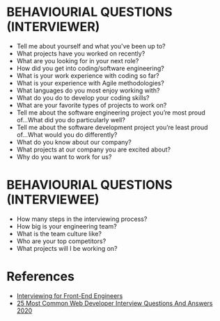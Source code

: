 # BEHAVIOURIAL QUESTIONS (INTERVIEWER)
* Tell me about yourself and what you've been up to?
* What projects have you worked on recently?
* What are you looking for in your next role?
* How did you get into coding/software engineering?
* What is your work experience with coding so far?
* What is your experience with Agile methodologies?
* What languages do you most enjoy working with?
* What do you do to develop your coding skills?
* What are your favorite types of projects to work on?
* Tell me about the software engineering project you’re most proud of...What did you do particularly well?
* Tell me about the software development project you’re least proud of...What would you do differently?
* What do you know about our company?
* What projects at our company you are excited about?
* Why do you want to work for us?

# BEHAVIOURIAL QUESTIONS (INTERVIEWEE)
* How many steps in the interviewing process?
* How big is your engineering team?
* What is the team culture like?
* Who are your top competitors?
* What projects will I be working on?

# References
* [Interviewing for Front-End Engineers](https://frontendmasters.com/courses/interviewing-frontend/preparing-interview-questions)
* [25 Most Common Web Developer Interview Questions And Answers 2020](https://blog.codegiant.io/25-web-developer-interview-questions-and-answers-3030b21ae016)